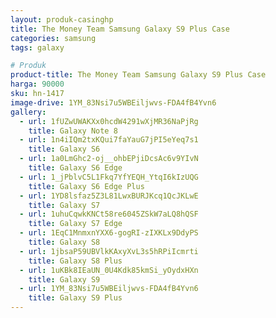 ```yaml
---
layout: produk-casinghp
title: The Money Team Samsung Galaxy S9 Plus Case
categories: samsung
tags: galaxy

# Produk
product-title: The Money Team Samsung Galaxy S9 Plus Case
harga: 90000
sku: hn-1417
image-drive: 1YM_83Nsi7u5WBEiljwvs-FDA4fB4Yvn6
gallery:
  - url: 1fUZwUWAKXx0hcdW4291wXjMR36NaPjRg
    title: Galaxy Note 8
  - url: 1n4iIQm2txKQui7faYauG7jPI5eYeq7s1
    title: Galaxy S6
  - url: 1a0LmGhc2-oj__ohbEPjiDcsAc6v9YIvN
    title: Galaxy S6 Edge
  - url: 1_jPblvC5L1Fkq7YfYEQH_YtqI6kIzUQG
    title: Galaxy S6 Edge Plus
  - url: 1YD8lsfaz5Z3L81LwxBURJKcq1QcJKLwE
    title: Galaxy S7
  - url: 1uhuCqwkKNCt58re6045ZSkW7aLQ8hQSF
    title: Galaxy S7 Edge
  - url: 1EqC1MnmxnYXX6-gogRI-zIXKLx9DdyPS
    title: Galaxy S8
  - url: 1jbsaP59UBVlkKAxyXvL3s5hRPiIcmrti
    title: Galaxy S8 Plus
  - url: 1uKBk8IEaUN_0U4Kdk85kmSi_yOydxHXn
    title: Galaxy S9
  - url: 1YM_83Nsi7u5WBEiljwvs-FDA4fB4Yvn6
    title: Galaxy S9 Plus
---
```

